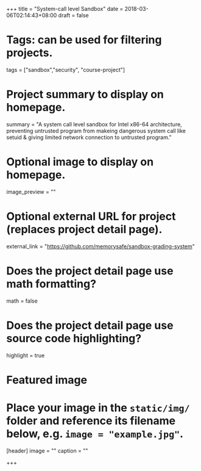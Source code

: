 +++
title = "System-call level Sandbox"
date = 2018-03-06T02:14:43+08:00
draft = false

# Tags: can be used for filtering projects.
tags = ["sandbox","security", "course-project"]

# Project summary to display on homepage.
summary = "A system call level sandbox for Intel x86-64 architecture, preventing untrusted program from makeing dangerous system call like setuid & giving limited network connection to untrusted program."

# Optional image to display on homepage.
image_preview = ""

# Optional external URL for project (replaces project detail page).
external_link = "https://github.com/memorysafe/sandbox-grading-system"

# Does the project detail page use math formatting?
math = false

# Does the project detail page use source code highlighting?
highlight = true

# Featured image
# Place your image in the `static/img/` folder and reference its filename below, e.g. `image = "example.jpg"`.
[header]
image = ""
caption = ""

+++
